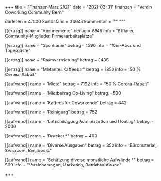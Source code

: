 +++
title = "Finanzen März 2021"
date = "2021-03-31"
finanzen = "Verein Coworking Community Bern"

darlehen = 47000
kontostand = 34646
kommentar = """
"""

[[ertrag]]
name = "Abonnemente"
betrag = 8545
info = "Effianer, Community-Mitglieder, Firmenarbeitsplätze"

[[ertrag]]
name = "Spontianer"
betrag = 1590
info = "10er-Abos und Tagesgäste"

[[ertrag]]
name = "Raumvermietung"
betrag = 2435

[[ertrag]]
name = "Mietanteil Kaffeebar"
betrag = 1850
info = "50 % Corona-Rabatt"


[[aufwand]]
name = "Miete"
betrag = 7192
info = "50 % Corona-Rabatt"
                                     

[[aufwand]]
name = "Mietbeitrag Co-Living"
betrag = 500

[[aufwand]]
name = "Kaffees für Coworkende"
betrag = 442

[[aufwand]]
name = "Reinigung"
betrag = 752

[[aufwand]]
name = "Entschädigung Administration und Hosting"
betrag = 2000

[[aufwand]]
name = "Drucker *"
betrag = 400

[[aufwand]]
name = "Diverse Ausgaben"
betrag = 350
info = "Büromaterial, Swisscom, Benjibooks"

[[aufwand]]
name = "Schätzung diverse monatliche Aufwände *"
betrag = 500
info = "Versicherungen, Marketing, Betriebsaufwand"

+++
